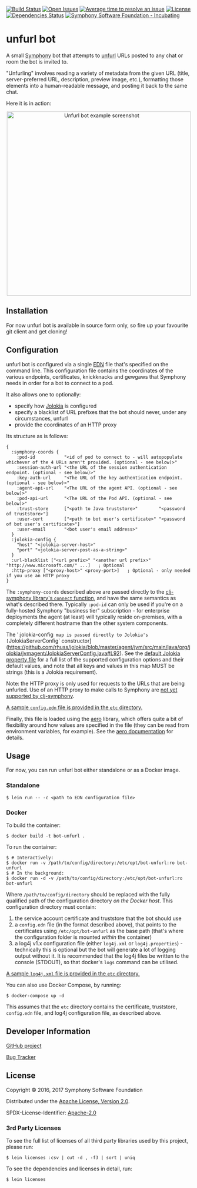 [![Build Status](https://travis-ci.org/symphonyoss/bot-unfurl.svg?branch=master)](https://travis-ci.org/symphonyoss/bot-unfurl)
[![Open Issues](https://img.shields.io/github/issues/symphonyoss/bot-unfurl.svg)](https://github.com/symphonyoss/bot-unfurl/issues)
[![Average time to resolve an issue](http://isitmaintained.com/badge/resolution/symphonyoss/bot-unfurl.svg)](http://isitmaintained.com/project/symphonyoss/bot-unfurl "Average time to resolve an issue")
[![License](https://img.shields.io/github/license/symphonyoss/bot-unfurl.svg)](https://github.com/symphonyoss/bot-unfurl/blob/master/LICENSE)
[![Dependencies Status](http://jarkeeper.com/symphonyoss/bot-unfurl/status.svg)](http://jarkeeper.com/symphonyoss/bot-unfurl)
[![Symphony Software Foundation - Incubating](https://cdn.rawgit.com/symphonyoss/contrib-toolbox/master/images/ssf-badge-incubating.svg)](https://symphonyoss.atlassian.net/wiki/display/FM/Project+lifecycle)

# unfurl bot

A small [Symphony](http://www.symphony.com/) bot that attempts to
[unfurl](https://medium.com/slack-developer-blog/everything-you-ever-wanted-to-know-about-unfurling-but-were-afraid-to-ask-or-how-to-make-your-e64b4bb9254)
URLs posted to any chat or room the bot is invited to.

"Unfurling" involves reading a variety of metadata from the given URL (title, server-preferred URL, description,
preview image, etc.), formatting those elements into a human-readable message, and posting it back to the same chat.

Here it is in action:
<p align="center">
  <img width="500px" alt="Unfurl bot example screenshot" src="https://raw.githubusercontent.com/symphonyoss/bot-unfurl/master/bot-unfurl-example.png"/>
</p>

## Installation

For now unfurl bot is available in source form only, so fire up your favourite git client and get cloning!

## Configuration

unfurl bot is configured via a single [EDN](https://github.com/edn-format/edn) file that's specified on the command
line.  This configuration file contains the coordinates of the various endpoints, certificates, knickknacks and gewgaws
that Symphony needs in order for a bot to connect to a pod.

It also allows one to optionally:

* specify how [Jolokia](https://jolokia.org/) is configured
* specify a blacklist of URL prefixes that the bot should never, under any circumstances, unfurl
* provide the coordinates of an HTTP proxy

Its structure as is follows:

```edn
{
  :symphony-coords {
    :pod-id           "<id of pod to connect to - will autopopulate whichever of the 4 URLs aren't provided. (optional - see below)>"
    :session-auth-url "<the URL of the session authentication endpoint. (optional - see below)>"
    :key-auth-url     "<The URL of the key authentication endpoint. (optional - see below)>"
    :agent-api-url    "<The URL of the agent API. (optional - see below)>"
    :pod-api-url      "<The URL of the Pod API. (optional - see below)>"
    :trust-store      ["<path to Java truststore>"        "<password of truststore>"]
    :user-cert        ["<path to bot user's certificate>" "<password of bot user's certificate>"]
    :user-email       "<bot user's email address>"
  }
  :jolokia-config {
    "host" "<jolokia-server-host>"
    "port" "<jolokia-server-post-as-a-string>"
  }
  :url-blacklist ["<url prefix>" "<another url prefix>" "http://www.microsoft.com/" ...]   ; Optional
  :http-proxy ["<proxy-host>" <proxy-port>]   ; Optional - only needed if you use an HTTP proxy
}
```

The `:symphony-coords` described above are passed directly to the
[clj-symphony library's `connect` function](https://github.com/symphonyoss/clj-symphony#usage),
and have the same semantics as what's described there.  Typically `:pod-id` can only be used if
you're on a fully-hosted Symphony "business tier" subscription - for enterprise deployments the
agent (at least) will typically reside on-premises, with a completely different hostname than the
other system components.

The ':jolokia-config` map is passed directly to Jolokia's [`JolokiaServerConfig` constructor](https://github.com/rhuss/jolokia/blob/master/agent/jvm/src/main/java/org/jolokia/jvmagent/JolokiaServerConfig.java#L92).
See the [default Jolokia property file](https://github.com/rhuss/jolokia/blob/master/agent/jvm/src/main/resources/default-jolokia-agent.properties)
for a full list of the supported configuration options and their default values, and note that all
keys and values in this map MUST be strings (this is a Jolokia requirement).

Note: the HTTP proxy is only used for requests to the URLs that are being unfurled.  Use of an
HTTP proxy to make calls to Symphony are [not yet supported by clj-symphony](https://github.com/symphonyoss/clj-symphony/issues/1).

[A sample `config.edn` file is provided in the `etc` directory.](https://github.com/symphonyoss/bot-unfurl/blob/master/etc/config.edn.sample)

Finally, this file is loaded using the [aero](https://github.com/juxt/aero) library, which offers quite a bit
of flexibility around how values are specified in the file (they can be read from environment variables,
for example).  See the [aero documentation](https://github.com/juxt/aero/blob/master/README.md) for details.

## Usage

For now, you can run unfurl bot either standalone or as a Docker image.

### Standalone

```
$ lein run -- -c <path to EDN configuration file>
```

### Docker

To build the container:

```
$ docker build -t bot-unfurl .
```

To run the container:

```
$ # Interactively:
$ docker run -v /path/to/config/directory:/etc/opt/bot-unfurl:ro bot-unfurl
$ # In the background:
$ docker run -d -v /path/to/config/directory:/etc/opt/bot-unfurl:ro bot-unfurl
```

Where `/path/to/config/directory` should be replaced with the fully qualified path of the configuration directory
_on the Docker host_.  This configuration directory must contain:

 1. the service account certificate and truststore that the bot should use
 2. a `config.edn` file (in the format described above), that points to the certificates using `/etc/opt/bot-unfurl` as the base path (that's where the configuration folder is mounted _within_ the container)
 3. a log4j v1.x configuration file (either `log4j.xml` or `log4j.properties`) - technically this is optional but the bot will generate a lot of logging output without it.  It is recommended that the log4j files be written to the console (STDOUT), so that docker's `logs` command can be utilised.

[A sample `log4j.xml` file is provided in the `etc` directory.](https://github.com/symphonyoss/bot-unfurl/blob/master/etc/log4j.xml.sample)

You can also use Docker Compose, by running:

```
$ docker-compose up -d
```

This assumes that the `etc` directory contains the certificate, truststore, `config.edn` file, and log4j configuration file, as described above.

## Developer Information

[GitHub project](https://github.com/symphonyoss/bot-unfurl)

[Bug Tracker](https://github.com/symphonyoss/bot-unfurl/issues)

## License

Copyright © 2016, 2017 Symphony Software Foundation

Distributed under the [Apache License, Version 2.0](http://www.apache.org/licenses/LICENSE-2.0).

SPDX-License-Identifier: [Apache-2.0](https://spdx.org/licenses/Apache-2.0)

### 3rd Party Licenses

To see the full list of licenses of all third party libraries used by this project, please run:

```shell
$ lein licenses :csv | cut -d , -f3 | sort | uniq
```

To see the dependencies and licenses in detail, run:

```shell
$ lein licenses
```

